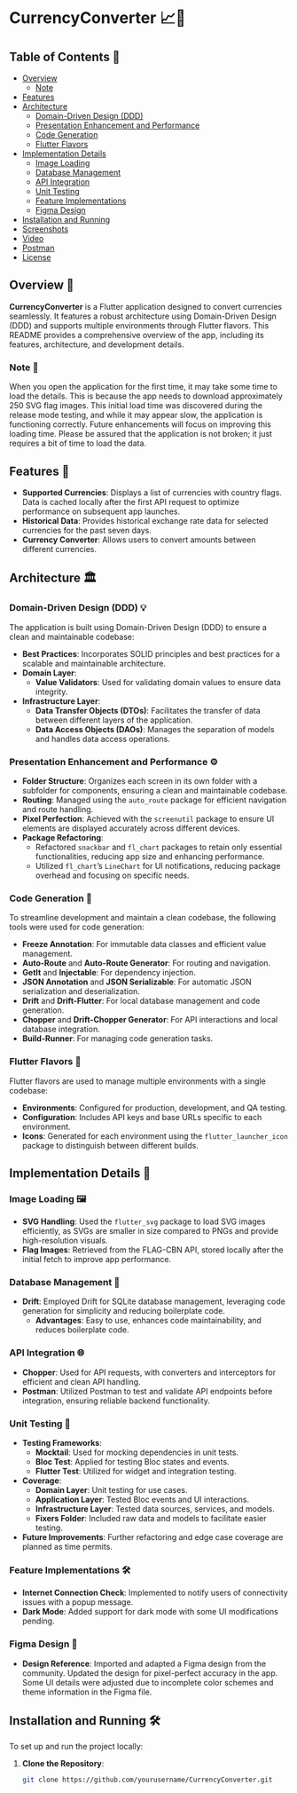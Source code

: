# CurrencyConverter 📈💱

## Table of Contents 📑

- [Overview](#overview)
    - [Note](#note)
- [Features](#features)
- [Architecture](#architecture)
    - [Domain-Driven Design (DDD)](#domain-driven-design-ddd)
    - [Presentation Enhancement and Performance](#presentation-enhancement-and-performance)
    - [Code Generation](#code-generation)
    - [Flutter Flavors](#flutter-flavors)
- [Implementation Details](#implementation-details)
    - [Image Loading](#image-loading)
    - [Database Management](#database-management)
    - [API Integration](#api-integration)
    - [Unit Testing](#unit-testing)
    - [Feature Implementations](#feature-implementations)
    - [Figma Design](#figma-design)
- [Installation and Running](#installation-and-running)
- [Screenshots](#screenshots)
- [Video](#video)
- [Postman](#postman)
- [License](#license)

## Overview 🌟

**CurrencyConverter** is a Flutter application designed to convert currencies seamlessly. It features a robust architecture using Domain-Driven Design (DDD) and supports multiple environments through Flutter flavors. This README provides a comprehensive overview of the app, including its features, architecture, and development details.

### Note 📝

When you open the application for the first time, it may take some time to load the details. This is because the app needs to download approximately 250 SVG flag images. This initial load time was discovered during the release mode testing, and while it may appear slow, the application is functioning correctly. Future enhancements will focus on improving this loading time. Please be assured that the application is not broken; it just requires a bit of time to load the data.

## Features 🚀

- **Supported Currencies**: Displays a list of currencies with country flags. Data is cached locally after the first API request to optimize performance on subsequent app launches.
- **Historical Data**: Provides historical exchange rate data for selected currencies for the past seven days.
- **Currency Converter**: Allows users to convert amounts between different currencies.

## Architecture 🏛️

### Domain-Driven Design (DDD) 💡

The application is built using Domain-Driven Design (DDD) to ensure a clean and maintainable codebase:

- **Best Practices**: Incorporates SOLID principles and best practices for a scalable and maintainable architecture.
- **Domain Layer**:
    - **Value Validators**: Used for validating domain values to ensure data integrity.
- **Infrastructure Layer**:
    - **Data Transfer Objects (DTOs)**: Facilitates the transfer of data between different layers of the application.
    - **Data Access Objects (DAOs)**: Manages the separation of models and handles data access operations.

### Presentation Enhancement and Performance ⚙️

- **Folder Structure**: Organizes each screen in its own folder with a subfolder for components, ensuring a clean and maintainable codebase.
- **Routing**: Managed using the `auto_route` package for efficient navigation and route handling.
- **Pixel Perfection**: Achieved with the `screenutil` package to ensure UI elements are displayed accurately across different devices.
- **Package Refactoring**:
    - Refactored `snackbar` and `fl_chart` packages to retain only essential functionalities, reducing app size and enhancing performance.
    - Utilized `fl_chart`’s `LineChart` for UI notifications, reducing package overhead and focusing on specific needs.

### Code Generation 🔄

To streamline development and maintain a clean codebase, the following tools were used for code generation:

- **Freeze Annotation**: For immutable data classes and efficient value management.
- **Auto-Route** and **Auto-Route Generator**: For routing and navigation.
- **GetIt** and **Injectable**: For dependency injection.
- **JSON Annotation** and **JSON Serializable**: For automatic JSON serialization and deserialization.
- **Drift** and **Drift-Flutter**: For local database management and code generation.
- **Chopper** and **Drift-Chopper Generator**: For API interactions and local database integration.
- **Build-Runner**: For managing code generation tasks.

### Flutter Flavors 🍭

Flutter flavors are used to manage multiple environments with a single codebase:

- **Environments**: Configured for production, development, and QA testing.
- **Configuration**: Includes API keys and base URLs specific to each environment.
- **Icons**: Generated for each environment using the `flutter_launcher_icon` package to distinguish between different builds.

## Implementation Details 🔧

### Image Loading 🖼️

- **SVG Handling**: Used the `flutter_svg` package to load SVG images efficiently, as SVGs are smaller in size compared to PNGs and provide high-resolution visuals.
- **Flag Images**: Retrieved from the FLAG-CBN API, stored locally after the initial fetch to improve app performance.

### Database Management 💾

- **Drift**: Employed Drift for SQLite database management, leveraging code generation for simplicity and reducing boilerplate code.
    - **Advantages**: Easy to use, enhances code maintainability, and reduces boilerplate code.

### API Integration 🌐

- **Chopper**: Used for API requests, with converters and interceptors for efficient and clean API handling.
- **Postman**: Utilized Postman to test and validate API endpoints before integration, ensuring reliable backend functionality.

### Unit Testing 🧪

- **Testing Frameworks**:
    - **Mocktail**: Used for mocking dependencies in unit tests.
    - **Bloc Test**: Applied for testing Bloc states and events.
    - **Flutter Test**: Utilized for widget and integration testing.
- **Coverage**:
    - **Domain Layer**: Unit testing for use cases.
    - **Application Layer**: Tested Bloc events and UI interactions.
    - **Infrastructure Layer**: Tested data sources, services, and models.
    - **Fixers Folder**: Included raw data and models to facilitate easier testing.
- **Future Improvements**: Further refactoring and edge case coverage are planned as time permits.

### Feature Implementations 🛠️

- **Internet Connection Check**: Implemented to notify users of connectivity issues with a popup message.
- **Dark Mode**: Added support for dark mode with some UI modifications pending.

### Figma Design 🎨

- **Design Reference**: Imported and adapted a Figma design from the community. Updated the design for pixel-perfect accuracy in the app. Some UI details were adjusted due to incomplete color schemes and theme information in the Figma file.

## Installation and Running 🛠️

To set up and run the project locally:

1. **Clone the Repository**:
   ```bash
   git clone https://github.com/yourusername/CurrencyConverter.git
